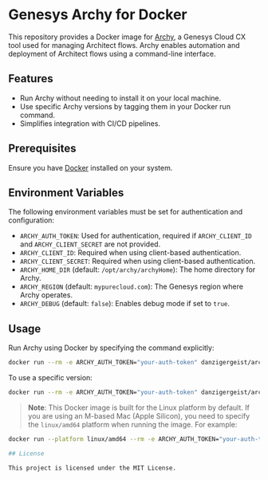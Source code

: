 # Genesys Archy for Docker

This repository provides a Docker image for [Archy](https://developer.genesys.cloud/devapps/archy/), a Genesys Cloud CX tool used for managing Architect flows. Archy enables automation and deployment of Architect flows using a command-line interface. 

## Features
- Run Archy without needing to install it on your local machine.
- Use specific Archy versions by tagging them in your Docker run command.
- Simplifies integration with CI/CD pipelines.

## Prerequisites
Ensure you have [Docker](https://docs.docker.com/get-docker/) installed on your system.

## Environment Variables
The following environment variables must be set for authentication and configuration:

- `ARCHY_AUTH_TOKEN`: Used for authentication, required if `ARCHY_CLIENT_ID` and `ARCHY_CLIENT_SECRET` are not provided.
- `ARCHY_CLIENT_ID`: Required when using client-based authentication.
- `ARCHY_CLIENT_SECRET`: Required when using client-based authentication.
- `ARCHY_HOME_DIR` (default: `/opt/archy/archyHome`): The home directory for Archy.
- `ARCHY_REGION` (default: `mypurecloud.com`): The Genesys region where Archy operates.
- `ARCHY_DEBUG` (default: `false`): Enables debug mode if set to `true`.

## Usage

Run Archy using Docker by specifying the command explicitly:
```bash
docker run --rm -e ARCHY_AUTH_TOKEN="your-auth-token" danzigergeist/archy archy --help
```

To use a specific version:
```bash
docker run --rm -e ARCHY_AUTH_TOKEN="your-auth-token" danzigergeist/archy:2.33.1 archy --help
```

> **Note**: This Docker image is built for the Linux platform by default. If you are using an M-based Mac (Apple Silicon), you need to specify the `linux/amd64` platform when running the image. For example:

```bash
docker run --platform linux/amd64 --rm -e ARCHY_AUTH_TOKEN="your-auth-token" danzigergeist/archy:2.33.1 archy --help

## License

This project is licensed under the MIT License.
